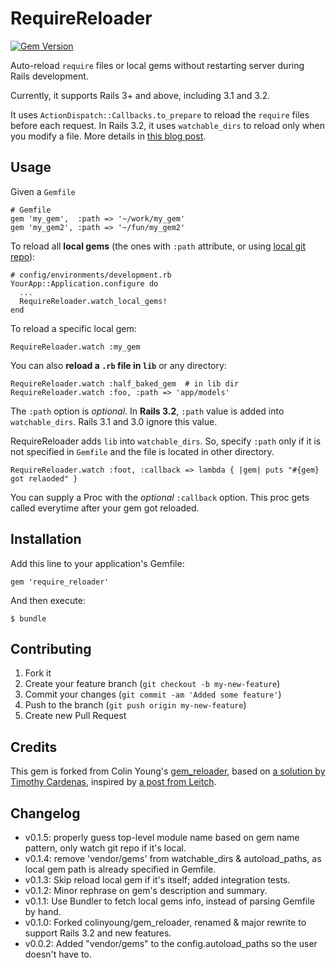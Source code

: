 # RequireReloader

[![Gem Version](https://badge.fury.io/rb/require_reloader.png)](http://badge.fury.io/rb/require_reloader)

Auto-reload `require` files or local gems without restarting server
during Rails development.

Currently, it supports Rails 3+ and above, including 3.1 and 3.2.

It uses `ActionDispatch::Callbacks.to_prepare` to reload the
`require` files before each request. In Rails 3.2, it uses
`watchable_dirs` to reload only when you modify a file. More details in [this blog post](http://teohm.github.com/blog/2013/01/10/reload-required-files-in-rails/).

## Usage

Given a `Gemfile`

    # Gemfile
    gem 'my_gem',  :path => '~/work/my_gem'
    gem 'my_gem2', :path => '~/fun/my_gem2'

To reload all **local gems** (the ones with `:path` attribute,
or using [local git repo](http://gembundler.com/v1.2/git.html#local)):

    # config/environments/development.rb
    YourApp::Application.configure do
      ...
      RequireReloader.watch_local_gems!
    end

To reload a specific local gem:

    RequireReloader.watch :my_gem

You can also **reload a `.rb` file in `lib`** or any directory:

    RequireReloader.watch :half_baked_gem  # in lib dir
    RequireReloader.watch :foo, :path => 'app/models'

The `:path` option is *optional*. In **Rails 3.2**, `:path` value is added into `watchable_dirs`. Rails 3.1 and 3.0 ignore this value.

RequireReloader adds `lib` into `watchable_dirs`. So, specify `:path`
only if it is not specified in `Gemfile` and the file is located in other directory.

    RequireReloader.watch :foot, :callback => lambda { |gem| puts "#{gem} got relaoded" }

You can supply a Proc with the *optional* `:callback` option. This proc gets called everytime after your gem got reloaded.

## Installation

Add this line to your application's Gemfile:

    gem 'require_reloader'

And then execute:

    $ bundle


## Contributing

1. Fork it
2. Create your feature branch (`git checkout -b my-new-feature`)
3. Commit your changes (`git commit -am 'Added some feature'`)
4. Push to the branch (`git push origin my-new-feature`)
5. Create new Pull Request

## Credits

This gem is forked from Colin Young's [gem_reloader](https://github.com/colinyoung/gem_reloader), based on [a solution by Timothy Cardenas](http://timcardenas.com/automatically-reload-gems-in-rails-327-on-eve), inspired by [a post from Leitch](http://ileitch.github.com/2012/03/24/rails-32-code-reloading-from-lib.html).


## Changelog

- v0.1.5: properly guess top-level module name based on gem name
pattern, only watch git repo if it's local.
- v0.1.4: remove 'vendor/gems' from watchable_dirs & autoload_paths, as local gem path is already specified in Gemfile.
- v0.1.3: Skip reload local gem if it's itself; added integration tests.
- v0.1.2: Minor rephrase on gem's description and summary.
- v0.1.1: Use Bundler to fetch local gems info, instead of parsing Gemfile by hand.
- v0.1.0: Forked colinyoung/gem_reloader, renamed & major rewrite to support Rails 3.2 and new features.
- v0.0.2: Added "vendor/gems" to the config.autoload_paths so the user doesn't have to.
